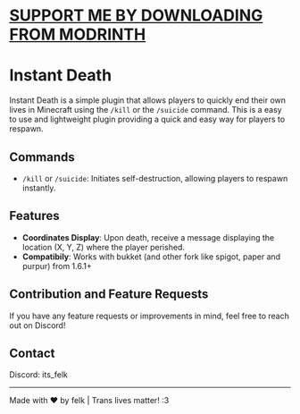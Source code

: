 # [SUPPORT ME BY DOWNLOADING FROM MODRINTH](https://modrinth.com/plugin/instantdeath)

# Instant Death
Instant Death is a simple plugin that allows players to quickly end their own lives in Minecraft using the `/kill` or the `/suicide` command. This is a easy to use and lightweight plugin providing a quick and easy way for players to respawn.

## Commands

- `/kill` or `/suicide`: Initiates self-destruction, allowing players to respawn instantly.

## Features

- **Coordinates Display**: Upon death, receive a message displaying the location (X, Y, Z) where the player perished.
- **Compatibily**: Works with bukket (and other fork like spigot, paper and purpur) from 1.6.1+

## Contribution and Feature Requests

If you have any feature requests or improvements in mind, feel free to reach out on Discord!

## Contact

Discord: its_felk

---
Made with ❤️ by felk | Trans lives matter! :3
